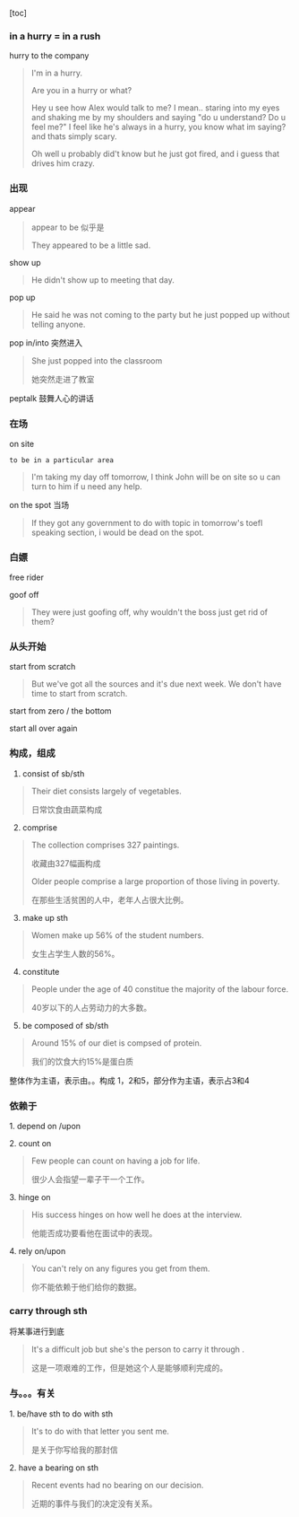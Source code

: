 [toc]

### in a hurry  = in a rush

hurry to the company

> I'm in a hurry.
>
> Are you in a hurry or what?
>
> Hey u see how Alex would talk to me? I mean.. staring into my eyes and shaking me by my shoulders and saying "do u understand? Do u feel me?" I feel like he's always in a hurry, you know what im saying? and thats simply scary.
>
> Oh well u probably did't know but he just got fired, and i guess that drives him crazy.

### 出现

appear

> appear to be 似乎是
>
> They appeared to be a little sad.  

show up

> He didn't show up to meeting that day.

pop up  

> He said he was not coming to the party but he just popped up without telling anyone.

pop in/into 突然进入

> She just popped into the classroom
>
> 她突然走进了教室



peptalk 鼓舞人心的讲话  

### 在场

on site  

`to be in a particular area`

> I'm taking my day off tomorrow, I think John will be on site so u can turn to him if u need any help.  

on the spot 当场

> If they got any government to do with topic in tomorrow's toefl speaking section, i would be dead on the spot.  

### 白嫖

free rider

goof off

> They were just goofing off, why wouldn't the boss just get rid of them?

### 从头开始

start from scratch

> But we've got all the sources and it's due next week. We don't have time to start from scratch.  

start from zero / the bottom

start all over again

### 构成，组成

1. consist of sb/sth

> Their diet consists largely of vegetables.
>
> 日常饮食由蔬菜构成

2. comprise

> The collection comprises 327 paintings.
>
> 收藏由327幅画构成
>
> Older people comprise a large proportion of those living in poverty.
>
> 在那些生活贫困的人中，老年人占很大比例。

3. make up sth

> Women make up 56% of the student numbers.
>
> 女生占学生人数的56%。

4. constitute

> People under the age of 40 constitue the majority of the labour force.
>
> 40岁以下的人占劳动力的大多数。

5. be composed of sb/sth

> Around 15% of our diet is compsed of protein.
>
> 我们的饮食大约15%是蛋白质

整体作为主语，表示由。。构成 1，2和5，部分作为主语，表示占3和4

### 依赖于  

1\. depend on /upon 

2\. count on

> Few people can count on having a job for life.
>
> 很少人会指望一辈子干一个工作。  

3\. hinge on  

> His success hinges on how well he does at the interview.  
>
> 他能否成功要看他在面试中的表现。  

4\. rely on/upon

> You can't rely on any figures you get from them.  
>
> 你不能依赖于他们给你的数据。

### carry through sth  

将某事进行到底  

> It's  a difficult job but she's the person to carry it through .  
>
> 这是一项艰难的工作，但是她这个人是能够顺利完成的。  

### 与。。。有关

1\. be/have sth to do with sth  

> It's to do with that letter you sent me.  
>
> 是关于你写给我的那封信

2\. have a bearing on sth  

> Recent events had no bearing on our decision.  
>
> 近期的事件与我们的决定没有关系。  